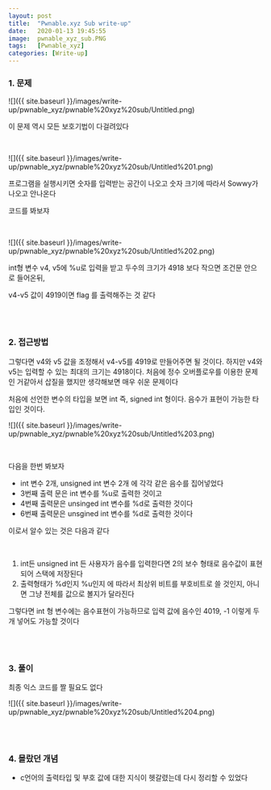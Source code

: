 ```yaml
---
layout: post
title:  "Pwnable.xyz Sub write-up"
date:   2020-01-13 19:45:55
image:  pwnable_xyz_sub.PNG
tags:   [Pwnable_xyz]
categories: [Write-up]
---
```


### 1.  문제

![]({{ site.baseurl }}/images/write-up/pwnable_xyz/pwnable%20xyz%20sub/Untitled.png)

이 문제 역시 모든 보호기법이 다걸려있다

<br>

![]({{ site.baseurl }}/images/write-up/pwnable_xyz/pwnable%20xyz%20sub/Untitled%201.png)

프로그램을 실행시키면 숫자를 입력받는 공간이 나오고 숫자 크기에 따라서 Sowwy가 나오고 안나온다

코드를 봐보쟈

<br>

![]({{ site.baseurl }}/images/write-up/pwnable_xyz/pwnable%20xyz%20sub/Untitled%202.png)

int형 변수 v4, v5에 %u로 입력을 받고 두수의 크기가 4918 보다 작으면 조건문 안으로 들어온뒤, 

v4-v5 값이 4919이면 flag 를 출력해주는 것 같다

<br><br>

### 2. 접근방법

그렇다면 v4와 v5 값을 조정해서 v4-v5를 4919로 만들어주면 될 것이다. 하지만 v4와 v5는 입력할 수 있는 최대의 크기는 4918이다. 처음에 정수 오버플로우를 이용한 문제인 거같아서 삽질을 했지만 생각해보면 매우 쉬운 문제이다

처음에 선언한 변수의 타입을 보면 int 즉, signed int 형이다. 음수가 표현이 가능한 타입인 것이다.

![]({{ site.baseurl }}/images/write-up/pwnable_xyz/pwnable%20xyz%20sub/Untitled%203.png)

<br>

다음을 한번 봐보자

- int 변수 2개, unsigned int  변수 2개  에 각각 같은 음수를 집어넣었다
- 3번째 출력 문은 int 변수를 %u로 출력한 것이고
- 4번째 출력문은 unsinged int 변수를 %d로 출력한 것이다
- 6번째 출력문은 unsgined int 변수를 %d로 출력한 것이다

이로서 알수 있는 것은 다음과 같다

<br>

1. int든 unsigned int 든 사용자가 음수를 입력한다면 2의 보수 형태로 음수값이 표현되어 스택에 저장된다
2. 출력형태가 %d인지 %u인지 에 따라서 최상위 비트를 부호비트로 쓸 것인지, 아니면 그냥 전체를 값으로 볼지가 달라진다

그렇다면 int 형 변수에는 음수표현이 가능하므로 입력 값에 음수인 4019, -1 이렇게 두개 넣어도 가능할 것이다

<br><br>

### 3. 풀이

최종 익스 코드를 짤 필요도 없다

![]({{ site.baseurl }}/images/write-up/pwnable_xyz/pwnable%20xyz%20sub/Untitled%204.png)

<br><br>

### 4. 몰랐던 개념

- c언어의 출력타입 및 부호 값에 대한 지식이 헷갈렸는데 다시 정리할 수 있었다
